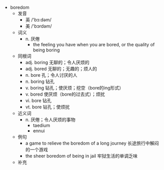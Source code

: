- boredom
  - 发音
    - 英 /'bɔːdəm/
    - 美 /'bɔrdəm/
  - 词义
    - n. 厌倦
      - the feeling you have when you are bored, or the quality of being boring
  - 同根词
    - adj. boring 无聊的；令人厌烦的
    - adj. bored 无聊的；无趣的；烦人的
    - n. bore 孔；令人讨厌的人
    - n. boring 钻孔
    - v. boring 钻孔；使厌烦；挖空（bore的ing形式）
    - v. bored 使厌烦（bore的过去式）；烦扰
    - vi. bore 钻孔
    - vt. bore 钻孔；使烦扰
  - 近义词
    - n. 厌倦；令人厌烦的事物
      - taedium
      - ennui
  - 例句
    - a game to relieve the boredom of a long journey 长途旅行中解闷的一个游戏
    - the sheer boredom of being in jail 牢狱生活的单调乏味
  - 补充